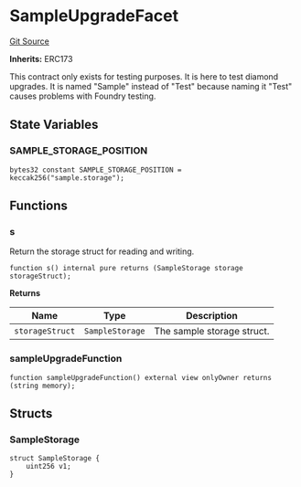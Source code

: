 # SampleUpgradeFacet
[Git Source](https://github.com/thrackle-io/forte-rules-engine/blob/5abe0bdd205a0cc39e18fc6dac3a712362e23f50/src/protocol/diamond/SampleUpgradeFacet.sol)

**Inherits:**
ERC173

This contract only exists for testing purposes. It is here to test diamond upgrades. It is named "Sample" instead
of "Test" because naming it "Test" causes problems with Foundry testing.


## State Variables
### SAMPLE_STORAGE_POSITION

```solidity
bytes32 constant SAMPLE_STORAGE_POSITION = keccak256("sample.storage");
```


## Functions
### s

Return the storage struct for reading and writing.


```solidity
function s() internal pure returns (SampleStorage storage storageStruct);
```
**Returns**

|Name|Type|Description|
|----|----|-----------|
|`storageStruct`|`SampleStorage`|The sample  storage struct.|


### sampleUpgradeFunction


```solidity
function sampleUpgradeFunction() external view onlyOwner returns (string memory);
```

## Structs
### SampleStorage

```solidity
struct SampleStorage {
    uint256 v1;
}
```

